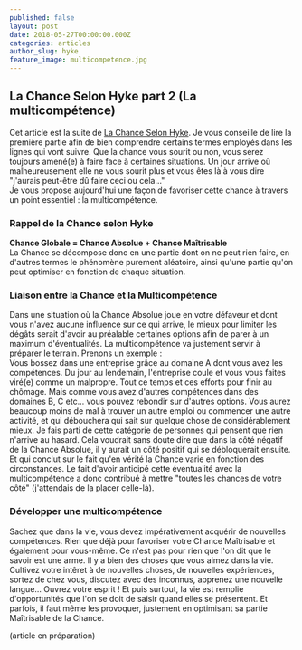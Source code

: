 ```yaml
---
published: false
layout: post
date: 2018-05-27T00:00:00.000Z
categories: articles
author_slug: hyke
feature_image: multicompetence.jpg
---
```

## La Chance Selon Hyke part 2 (La multicompétence)

Cet article est la suite de [La Chance Selon Hyke](http://www.crevardstyle.com/La-Chance-Selon-Hyke). Je vous conseille de lire la première partie afin de bien comprendre certains termes employés dans les lignes qui vont suivre.
Que la chance vous sourit ou non, vous serez toujours amené(e) à faire face à certaines situations. Un jour arrive où malheureusement elle ne vous sourit plus et vous êtes là à vous dire "j'aurais peut-être dû faire ceci ou cela..."  
Je vous propose aujourd'hui une façon de favoriser cette chance à travers un point essentiel : la multicompétence.

### Rappel de la Chance selon Hyke

**Chance Globale = Chance Absolue + Chance Maîtrisable**  
La Chance se décompose donc en une partie dont on ne peut rien faire, en d'autres termes le phénomène purement aléatoire, ainsi qu'une partie qu'on peut optimiser en fonction de chaque situation.

### Liaison entre la Chance et la Multicompétence

Dans une situation où la Chance Absolue joue en votre défaveur et dont vous n'avez aucune influence sur ce qui arrive, le mieux pour limiter les dégâts serait d'avoir au préalable certaines options afin de parer à un maximum d'éventualités. La multicompétence va justement servir à préparer le terrain. Prenons un exemple :  
Vous bossez dans une entreprise grâce au domaine A dont vous avez les compétences. Du jour au lendemain, l'entreprise coule et vous vous faites viré(e) comme un malpropre. Tout ce temps et ces efforts pour finir au chômage. Mais comme vous avez d'autres compétences dans des domaines B, C etc... vous pouvez rebondir sur d'autres options. Vous aurez beaucoup moins de mal à trouver un autre emploi ou commencer une autre activité, et qui débouchera qui sait sur quelque chose de considérablement mieux. Je fais parti de cette catégorie de personnes qui pensent que rien n'arrive au hasard. Cela voudrait sans doute dire que dans la côté négatif de la Chance Absolue, il y aurait un côté positif qui se débloquerait ensuite. Et qui conclut sur le fait qu'en vérité la Chance varie en fonction des circonstances. Le fait d'avoir anticipé cette éventualité avec la multicompétence a donc contribué à mettre "toutes les chances de votre côté" (j'attendais de la placer celle-là).

### Développer une multicompétence

Sachez que dans la vie, vous devez impérativement acquérir de nouvelles compétences. Rien que déjà pour favoriser votre Chance Maîtrisable et également pour vous-même. Ce n'est pas pour rien que l'on dit que le savoir est une arme. Il y a bien des choses que vous aimez dans la vie. Cultivez votre intêret à de nouvelles choses, de nouvelles expériences, sortez de chez vous, discutez avec des inconnus, apprenez une nouvelle langue... Ouvrez votre esprit ! Et puis surtout, la vie est remplie d'opportunités que l'on se doit de saisir quand elles se présentent. Et parfois, il faut même les provoquer, justement en optimisant sa partie Maîtrisable de la Chance.


(article en préparation)